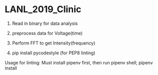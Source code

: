 # LANL_2019_Clinic

1. Read in binary for data analysis

2. preprocess data for Voltage(time)

3. Perform FFT to get Intensity(frequency)

4. pip install pycodestyle (for PEP8 linting)

Usage for linting: Must install pipenv first, then run pipenv shell; pipenv install
